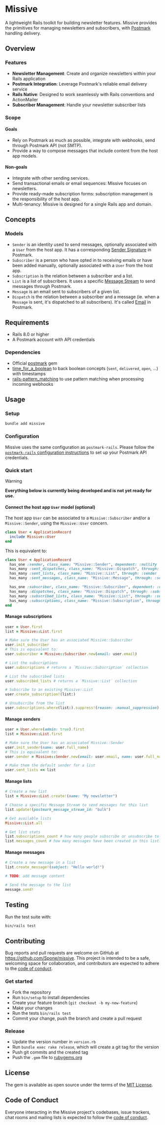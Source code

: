 # Missive

A lightweight Rails toolkit for building newsletter features. Missive provides the primitives for managing newsletters and subscribers, with [Postmark](https://postmarkapp.com/) handling delivery.

## Overview

### Features

- **Newsletter Management**: Create and organize newsletters within your Rails application
- **Postmark Integration**: Leverage Postmark's reliable email delivery service
- **Rails Native**: Designed to work seamlessly with Rails conventions and ActionMailer
- **Subscriber Management**: Handle your newsletter subscriber lists

### Scope

#### Goals

- Rely on Postmark as much as possible, integrate with webhooks, send through Postmark API (not SMTP).
- Provide a way to compose messages that include content from the host app models.

#### Non-goals

- Integrate with other sending services.
- Send transactional emails or email sequences: Missive focuses on newsletters.
- Provide ready-made subscription forms: subscription management is the responsibility of the host app.
- Multi-tenancy: Missive is designed for a single Rails app and domain.

## Concepts

### Models

- `Sender` is an identity used to send messages, optionally associated with a `User` from the host app. It has a corresponding [Sender Signature](https://postmarkapp.com/developer/api/signatures-api) in Postmark.
- `Subscriber` is a person who have opted in to receiving emails or have been added manually, optionally associated with a `User` from the host app.
- `Subscription` is the relation between a subscriber and a list.
- `List` is a list of subscribers. It uses a specific [Message Stream](https://postmarkapp.com/developer/api/message-streams-api) to send messages through Postmark.
- `Message` is an email sent to subscribers of a given list.
- `Dispatch` is the relation between a subscriber and a message (ie. when a `Message` is sent, it's dispatched to all subscribers). It's called [Email](https://postmarkapp.com/developer/api/email-api) in Postmark.

## Requirements

- Rails 8.0 or higher
- A Postmark account with API credentials

### Dependencies

- Official [postmark](https://github.com/activecampaign/postmark-gem) gem
- [time_for_a_boolean](https://github.com/calebhearth/time_for_a_boolean) to back boolean concepts (`sent`, `delivered`, `open`, ...) with timestamps
- [rails-pattern_matching](https://github.com/kddnewton/rails-pattern_matching) to use pattern matching when processing incoming webhooks

## Usage

### Setup

```bash
bundle add missive
```

### Configuration

Missive uses the same configuration as `postmark-rails`. Please follow the [`postmark-rails` configuration instructions](https://github.com/ActiveCampaign/postmark-rails?tab=readme-ov-file#installation) to set up your Postmark API credentials.

### Quick start

> [!WARNING]
> **Everything below is currently being developed and is not yet ready for use.**

#### Connect the host app `User` model (optional)

The host app `User` can be associated to a `Missive::Subscriber` and/or a `Missive::Sender`, using the `Missive::User` concern.

```rb
class User < ApplicationRecord
  include Missive::User
end
```

This is equivalent to:

```rb
class User < ApplicationRecord
  has_one :sender, class_name: "Missive::Sender", dependent: :nullify
  has_many :sent_dispatches, class_name: "Missive::Dispatch", through: :sender
  has_many :sent_lists, class_name: "Missive::List", through: :sender
  has_many :sent_messages, class_name: "Missive::Message", through: :sender

  has_one :subscriber, class_name: "Missive::Subscriber", dependent: :destroy
  has_many :dispatches, class_name: "Missive::Dispatch", through: :subscriber
  has_many :subscribed_lists, class_name: "Missive::List", through: :subscriber
  has_many :subscriptions, class_name: "Missive::Subscription", through: :subscriber
end
```

#### Manage subscriptions

```rb
user = User.first
list = Missive::List.first

# Make sure the User has an associated Missive::Subscriber
user.init_subscriber
# This is equivalent to:
user.subscriber = Missive::Subscriber.new(email: user.email)

# List the subscriptions
user.subscriptions # returns a `Missive::Subscription` collection

# List the subscribed lists
user.subscribed_lists # returns a `Missive::List` collection

# Subscribe to an existing Missive::List
user.create_subscription!(list:)

# Unsubscribe from the list
user.subscriptions.where(list:).suppress!(reason: :manual_suppression)
```

#### Manage senders

```rb
user = User.where(admin: true).first
list = Missive::List.first

# Make sure the User has an associated Missive::Sender
user.init_sender(name: user.full_name)
# This is equivalent to:
user.sender = Missive::Sender.new(email: user.email, name: user.full_name)

# Make them the default sender for a list
user.sent_lists << list
```

#### Manage lists

```rb
# Create a new list
list = Missive::List.create!(name: "My newsletter")

# Choose a specific Message Stream to send messages for this list
list.update!(postmark_message_stream_id: "bulk")

# Get available lists
Missive::List.all

# Get list stats
list.subscriptions_count # how many people subscribe or unsubscribe to this list?
list.messages_count # how many messages have been created in this list?
```

#### Manage messages

```rb
# Create a new message in a list
list.create_message!(subject: "Hello world!")

# TODO: add message content

# Send the message to the list
message.send!
```

## Testing

Run the test suite with:

```bash
bin/rails test
```

## Contributing

Bug reports and pull requests are welcome on GitHub at https://github.com/Spone/missive. This project is intended to be a safe, welcoming space for collaboration, and contributors are expected to adhere to the [code of conduct](https://github.com/Spone/missive/blob/main/CODE_OF_CONDUCT.md).

### Get started

- Fork the repository
- Run `bin/setup` to install dependencies
- Create your feature branch (`git checkout -b my-new-feature`)
- Make your changes
- Run the tests `bin/rails test`
- Commit your change, push the branch and create a pull request

### Release

- Update the version number in `version.rb`
- Run `bundle exec rake release`, which will create a git tag for the version
- Push git commits and the created tag
- Push the `.gem` file to [rubygems.org](https://rubygems.org)

## License

The gem is available as open source under the terms of the [MIT License](https://opensource.org/licenses/MIT).

## Code of Conduct

Everyone interacting in the Missive project's codebases, issue trackers, chat rooms and mailing lists is expected to follow the [code of conduct](https://github.com/Spone/missive/blob/main/CODE_OF_CONDUCT.md).
